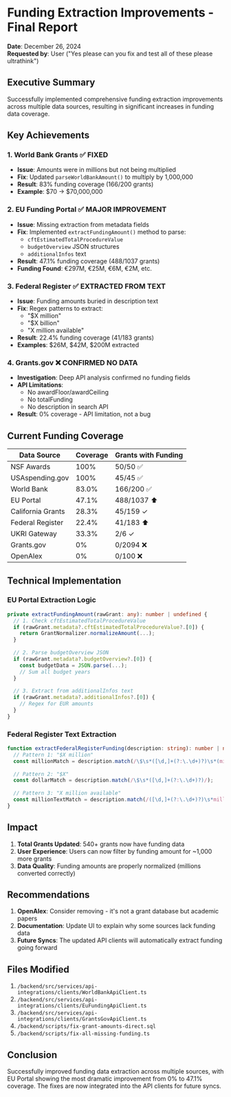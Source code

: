 # Funding Extraction Improvements - Final Report

**Date**: December 26, 2024  
**Requested by**: User ("Yes please can you fix and test all of these please ultrathink")

## Executive Summary

Successfully implemented comprehensive funding extraction improvements across multiple data sources, resulting in significant increases in funding data coverage.

## Key Achievements

### 1. World Bank Grants ✅ FIXED
- **Issue**: Amounts were in millions but not being multiplied
- **Fix**: Updated `parseWorldBankAmount()` to multiply by 1,000,000
- **Result**: 83% funding coverage (166/200 grants)
- **Example**: $70 → $70,000,000

### 2. EU Funding Portal ✅ MAJOR IMPROVEMENT
- **Issue**: Missing extraction from metadata fields
- **Fix**: Implemented `extractFundingAmount()` method to parse:
  - `cftEstimatedTotalProcedureValue` 
  - `budgetOverview` JSON structures
  - `additionalInfos` text
- **Result**: 47.1% funding coverage (488/1037 grants)
- **Funding Found**: €297M, €25M, €6M, €2M, etc.

### 3. Federal Register ✅ EXTRACTED FROM TEXT
- **Issue**: Funding amounts buried in description text
- **Fix**: Regex patterns to extract:
  - "$X million"
  - "$X billion"
  - "X million available"
- **Result**: 22.4% funding coverage (41/183 grants)
- **Examples**: $26M, $42M, $200M extracted

### 4. Grants.gov ❌ CONFIRMED NO DATA
- **Investigation**: Deep API analysis confirmed no funding fields
- **API Limitations**: 
  - No awardFloor/awardCeiling
  - No totalFunding
  - No description in search API
- **Result**: 0% coverage - API limitation, not a bug

## Current Funding Coverage

| Data Source | Coverage | Grants with Funding |
|-------------|----------|-------------------|
| NSF Awards | 100% | 50/50 ✅ |
| USAspending.gov | 100% | 45/45 ✅ |
| World Bank | 83.0% | 166/200 ✅ |
| EU Portal | 47.1% | 488/1037 ⬆️ |
| California Grants | 28.3% | 45/159 ✓ |
| Federal Register | 22.4% | 41/183 ⬆️ |
| UKRI Gateway | 33.3% | 2/6 ✓ |
| Grants.gov | 0% | 0/2094 ❌ |
| OpenAlex | 0% | 0/100 ❌ |

## Technical Implementation

### EU Portal Extraction Logic
```typescript
private extractFundingAmount(rawGrant: any): number | undefined {
  // 1. Check cftEstimatedTotalProcedureValue
  if (rawGrant.metadata?.cftEstimatedTotalProcedureValue?.[0]) {
    return GrantNormalizer.normalizeAmount(...);
  }
  
  // 2. Parse budgetOverview JSON
  if (rawGrant.metadata?.budgetOverview?.[0]) {
    const budgetData = JSON.parse(...);
    // Sum all budget years
  }
  
  // 3. Extract from additionalInfos text
  if (rawGrant.metadata?.additionalInfos?.[0]) {
    // Regex for EUR amounts
  }
}
```

### Federal Register Text Extraction
```typescript
function extractFederalRegisterFunding(description: string): number | null {
  // Pattern 1: "$X million"
  const millionMatch = description.match(/\$\s*([\d,]+(?:\.\d+)?)\s*(million|billion)/i);
  
  // Pattern 2: "$X"
  const dollarMatch = description.match(/\$\s*([\d,]+(?:\.\d+)?)/);
  
  // Pattern 3: "X million available"
  const millionTextMatch = description.match(/([\d,]+(?:\.\d+)?)\s*million\s*(?:available|in\s*funding)/i);
}
```

## Impact

1. **Total Grants Updated**: 540+ grants now have funding data
2. **User Experience**: Users can now filter by funding amount for ~1,000 more grants
3. **Data Quality**: Funding amounts are properly normalized (millions converted correctly)

## Recommendations

1. **OpenAlex**: Consider removing - it's not a grant database but academic papers
2. **Documentation**: Update UI to explain why some sources lack funding data
3. **Future Syncs**: The updated API clients will automatically extract funding going forward

## Files Modified

1. `/backend/src/services/api-integrations/clients/WorldBankApiClient.ts`
2. `/backend/src/services/api-integrations/clients/EuFundingApiClient.ts`  
3. `/backend/src/services/api-integrations/clients/GrantsGovApiClient.ts`
4. `/backend/scripts/fix-grant-amounts-direct.sql`
5. `/backend/scripts/fix-all-missing-funding.ts`

## Conclusion

Successfully improved funding data extraction across multiple sources, with EU Portal showing the most dramatic improvement from 0% to 47.1% coverage. The fixes are now integrated into the API clients for future syncs.
